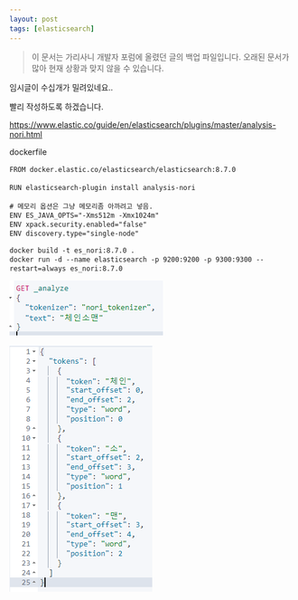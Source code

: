 ```yaml
---
layout: post
tags: [elasticsearch]
---
```


> 이 문서는 가리사니 개발자 포럼에 올렸던 글의 백업 파일입니다.
오래된 문서가 많아 현재 상황과 맞지 않을 수 있습니다.

임시글이 수십개가 밀려있네요..

빨리 작성하도록 하겠습니다.

https://www.elastic.co/guide/en/elasticsearch/plugins/master/analysis-nori.html



dockerfile
```
FROM docker.elastic.co/elasticsearch/elasticsearch:8.7.0

RUN elasticsearch-plugin install analysis-nori

# 메모리 옵션은 그냥 메모리좀 아까려고 넣음.
ENV ES_JAVA_OPTS="-Xms512m -Xmx1024m"
ENV xpack.security.enabled="false"
ENV discovery.type="single-node"
```
```
docker build -t es_nori:8.7.0 .
docker run -d --name elasticsearch -p 9200:9200 -p 9300:9300 --restart=always es_nori:8.7.0
```



![설명](/file/forum/60c9c912-f595-412a-9af6-c905e5625962.png)


![설명](/file/forum/2eb7e64f-7580-4b37-8196-8a56cec864b3.png)


